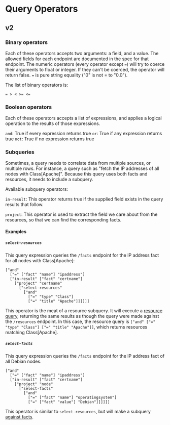 # Query Operators

## v2

### Binary operators

Each of these operators accepts two arguments: a field, and a value. The
allowed fields for each endpoint are documented in the spec for that endpoint.
The numeric operators (every operator except `=`) will try to coerce their
arguments to float or integer. If they can't be coerced, the operator will
return false. `=` is pure string equality ("0" is not = to "0.0").

The list of binary operators is:

`= > < >= <=`

### Boolean operators

Each of these operators accepts a list of expressions, and applies a logical
operation to the results of those expressions.

`and`: True if every expression returns true
`or`: True if any expression returns true
`not`: True if no expression returns true

### Subqueries

Sometimes, a query needs to correlate data from multiple sources, or multiple
rows. For instance, a query such as "fetch the IP addresses of all nodes with
Class[Apache]". Because this query uses both facts and resources, it needs to
include a subquery.

Available subquery operators:

`in-result`: This operator returns true if the supplied field exists in the
query results that follow.

`project`: This operator is used to extract the field we care about from the
resources, so that we can find the corresponding facts.

#### Examples

##### `select-resources`

This query expression queries the `/facts` endpoint for the IP address fact for
all nodes with Class[Apache]:

    ["and"
      ["=" ["fact" "name"] "ipaddress"]
      ["in-result" ["fact" "certname"]
        ["project" "certname"
          ["select-resources"
            ["and"
              ["=" "type" "Class"]
              ["=" "title" "Apache"]]]]]]

This operator is the meat of a resource subquery. It will execute a [resource
query](resources.md), returning the same results as though the query were
made against the `/resources` endpoint. In this case, the resource query is
`["and" ["=" "type" "Class"] ["=" "title" "Apache"]]`, which returns
resources matching Class[Apache].

##### `select-facts`

This query expression queries the `/facts` endpoint for the IP address fact of
all Debian nodes.

    ["and"
      ["=" ["fact" "name"] "ipaddress"]
      ["in-result" ["fact" "certname"]
        ["project" "node"
          ["select-facts"
            ["and"
              ["=" ["fact" "name"] "operatingsystem"]
              ["=" ["fact" "value"] "Debian"]]]]]]

This operator is similar to `select-resources`, but will make a subquery
[against facts](facts.md).
